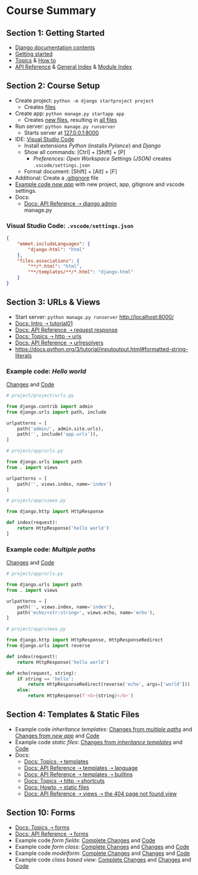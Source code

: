 # Course Summary

## Section 1: Getting Started

- [Django documentation contents](https://docs.djangoproject.com/en/4.2/contents/)
- [Getting started](https://docs.djangoproject.com/en/4.2/intro/)
- [Topics](https://docs.djangoproject.com/en/4.2/topics/)
  & [How to](https://docs.djangoproject.com/en/4.2/howto/)
- [API Reference](https://docs.djangoproject.com/en/4.2/ref/)
  & [General Index](https://docs.djangoproject.com/en/4.2/genindex/)
  & [Module Index](https://docs.djangoproject.com/en/4.2/py-modindex/)

## Section 2: Course Setup

- Create project: `python -m django startproject project`
	- Creates [files](https://github.com/adibaba/Python-Django-The-Practical-Guide/tree/ef77ebb6c74a59607012b426345381a8e51e2836)
- Create app: `python manage.py startapp app`
	- Creates [new files](https://github.com/adibaba/Python-Django-The-Practical-Guide/commit/4916ace266c6d419d675087b303e075d42d81195), resulting in [all files](https://github.com/adibaba/Python-Django-The-Practical-Guide/tree/4916ace266c6d419d675087b303e075d42d81195)
- Run server: `python manage.py runserver`
	- Starts server at [127.0.0.1:8000](http://127.0.0.1:8000/)
- IDE: [Visual Studio Code](https://code.visualstudio.com)
	- Install extensions *Python* (installs *Pylance*) and *Django*
	- Show all commands: [Ctrl] + [Shift] + [P]
		- *Preferences: Open Workspace Settings (JSON)* creates `.vscode/settings.json`
	- Format document: [Shift] + [Alt] + [F]
- Additional: Create a [.gitignore](https://github.com/adibaba/Python-Django-The-Practical-Guide/blob/section-2-code/.gitignore) file
- [Example code *new app*](https://github.com/adibaba/Python-Django-The-Practical-Guide/tree/00e937b3ecdcb3c6164176cd710f7ca0373427aa) with new project, app, gitignore and vscode settings.
- Docs:
	- [Docs: API Reference ➝ django admin](https://docs.djangoproject.com/en/4.2/ref/django-admin/)  
	  manage.py

### Visual Studio Code: `.vscode/settings.json`

```json
{
    "emmet.includeLanguages": {
        "django-html": "html"
    },
    "files.associations": {
        "**/*.html": "html",
        "**/templates/**/*.html": "django-html"
    }
}
```

## Section 3: URLs & Views

- Start server: `python manage.py runserver`
  [http://localhost:8000/](http://localhost:8000/)
- [Docs: Intro ➝ tutorial01](https://docs.djangoproject.com/en/4.2/intro/tutorial01/)
- [Docs: API Reference ➝ request response](https://docs.djangoproject.com/en/4.2/ref/request-response/)
- [Docs: Topics ➝ http ➝ urls](https://docs.djangoproject.com/en/4.2/topics/http/urls/)
- [Docs: API Reference ➝ urlresolvers](https://docs.djangoproject.com/en/4.2/ref/urlresolvers/)
- https://docs.python.org/3/tutorial/inputoutput.html#formatted-string-literals
	
### Example code: *Hello world*

[Changes](https://github.com/adibaba/Python-Django-The-Practical-Guide/compare/00e937b..cbe01bf) and
[Code](https://github.com/adibaba/Python-Django-The-Practical-Guide/tree/cbe01bff248a4a9f1370b7291b26f18293cbdfe9/project)

```python
# project/project/urls.py

from django.contrib import admin
from django.urls import path, include

urlpatterns = [
    path('admin/', admin.site.urls),
    path('', include('app.urls')),
]
```

```python
# project/app/urls.py

from django.urls import path
from . import views

urlpatterns = [
    path('', views.index, name='index')
]
```

```python
# project/app/views.py

from django.http import HttpResponse

def index(request):
    return HttpResponse('hello world')
]
```

### Example code: *Multiple paths*

[Changes](https://github.com/adibaba/Python-Django-The-Practical-Guide/compare/cbe01bf..bf347f6) and
[Code](https://github.com/adibaba/Python-Django-The-Practical-Guide/tree/bf347f6ce83d19a654fc2cdbeff1d569d73d8db4/project)

```python
# project/app/urls.py

from django.urls import path
from . import views

urlpatterns = [
    path('', views.index, name='index'),
    path('echo/<str:string>', views.echo, name='echo'),
]
```

```python
# project/app/views.py

from django.http import HttpResponse, HttpResponseRedirect
from django.urls import reverse

def index(request):
    return HttpResponse('hello world')

def echo(request, string):
    if string == 'hello':
        return HttpResponseRedirect(reverse('echo', args=['world']))
    else:
        return HttpResponse(f'<b>{string}</b>')
```

## Section 4: Templates & Static Files

- Example code *inheritance templates*: [Changes from *multiple paths*](https://github.com/adibaba/Python-Django-The-Practical-Guide/compare/bf347f6..bb8fb8f) and [Changes from *new app*](https://github.com/adibaba/Python-Django-The-Practical-Guide/compare/00e937b..833da1e) and
  [Code](https://github.com/adibaba/Python-Django-The-Practical-Guide/tree/833da1e145b241f3c064a904ed6155f89fc8034a/project)
- Example code *static files*: [Changes from *inheritance templates*](https://github.com/adibaba/Python-Django-The-Practical-Guide/compare/833da1e..5b1d9bf) and [Code](https://github.com/adibaba/Python-Django-The-Practical-Guide/tree/5b1d9bf6abed1260efeb28417ddaf145d71f7c83/project)
- Docs:
	- [Docs: Topics ➝ templates](https://docs.djangoproject.com/en/4.2/topics/templates/)
	- [Docs: API Reference ➝ templates ➝ language](https://docs.djangoproject.com/en/4.2/ref/templates/language/)
	- [Docs: API Reference ➝ templates ➝ builtins](https://docs.djangoproject.com/en/4.2/ref/templates/builtins/)
	- [Docs: Topics ➝ http ➝ shortcuts](https://docs.djangoproject.com/en/4.2/topics/http/shortcuts/)
	- [Docs: Howto ➝ static files](https://docs.djangoproject.com/en/4.2/howto/static-files/)
	- [Docs: API Reference ➝ views ➝  the 404 page not found view](https://docs.djangoproject.com/en/4.2/ref/views/#the-404-page-not-found-view)

## Section 10: Forms

- [Docs: Topics ➝ forms](https://docs.djangoproject.com/en/4.2/topics/forms/)
- [Docs: API Reference ➝ forms](https://docs.djangoproject.com/en/4.2/ref/forms/)
- Example code *form fields*:
  [Complete Changes](https://github.com/adibaba/Python-Django-The-Practical-Guide/compare/00e2b1b..3b0974f) and
  [Code](https://github.com/adibaba/Python-Django-The-Practical-Guide/tree/3b0974f/project/app)
- Example code *form class*:
  [Complete Changes](https://github.com/adibaba/Python-Django-The-Practical-Guide/compare/00e2b1b..1a249d9) and
  [Changes](https://github.com/adibaba/Python-Django-The-Practical-Guide/compare/3b0974f..1a249d9) and
  [Code](https://github.com/adibaba/Python-Django-The-Practical-Guide/tree/1a249d9/project/app)
- Example code *modelform*:
  [Complete Changes](https://github.com/adibaba/Python-Django-The-Practical-Guide/compare/00e2b1b..6bb1554) and
  [Changes](https://github.com/adibaba/Python-Django-The-Practical-Guide/compare/1a249d9..6bb1554) and
  [Code](https://github.com/adibaba/Python-Django-The-Practical-Guide/tree/6bb1554/project/app)
- Example code *class based view*:
  [Complete Changes](https://github.com/adibaba/Python-Django-The-Practical-Guide/compare/00e2b1b..5d8b284) and
  [Changes](https://github.com/adibaba/Python-Django-The-Practical-Guide/compare/6bb1554..5d8b284) and
  [Code](https://github.com/adibaba/Python-Django-The-Practical-Guide/tree/5d8b284/project/app)
